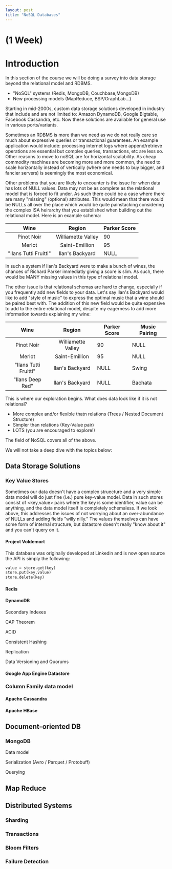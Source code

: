 ```yaml
---
layout: post
title: "NoSQL Databases"
---
```


# (1 Week)

# Introduction
In this section of the course we will be doing a survey into data storage beyond the relational model and RDBMS.

* "NoSQL" systems (Redis, MongoDB, Couchbase,MongoDB)
* New processing models (MapReduce, BSP/GraphLab…)

Starting in mid-2000s, custom data storage solutions developed in industry that include and are not limited to: Amazon DynamoDB, Google Bigtable, Facebook Cassandra, etc. Now these solutions are available for general use in various ports/variants. 

Sometimes an RDBMS is more than we need as we do not really care so much about expressive queries or
transactional guarantees. An example application would include: processing internet logs where  append/retrieve operations are essential but 
complex queries, transactions, etc are less so. Other reasons to move to noSQL are for horizontal scalability. As cheap commodity machines are becoming more and more common, the need to scale horizontally instead of vertically (where one needs to buy bigger, and fancier servers) is seemingly the most economical. 

Other problems that you are likely to encounter is the issue for when data has lots of NULL values. Data may not be as complete as the relational model that is forced to fit under. As such there could be a case where there are many "missing" (optional) attributes. This would mean that there would be NULLs all over the place which would be quite painstacking considering the complex ISA heirarchy that you established when building out the relational model. Here is an example schema: 

|          Wine         	|       Region       	| Parker Score 	|
|:---------------------:	|:------------------:	|--------------	|
|       Pinot Noir      	| Williamette Valley 	|      90       |
|         Merlot        	|   Saint-Emillion   	|      95       |
| "Ilans Tutti Fruitti" 	|   Ilan's Backyard  	|     NULL      |

In such a system if Ilan's Backyard were to make a bunch of wines, the chances of Richard Parker immediatly giving a score is slim. As such, there would be MANY missing values in this type of relational model. 


The other issue is that relational schemas are hard to change, especially if you frequently add new fields to your data. Let's say Ilan's Backyard would like to add "style of music" to express the optimal music that a wine should be paired best with. The addition of this new field would be quite expensive to add to the entire relational model, despite my eagerness to add more information towards explaining my wine:

|          Wine         	|       Region       	| Parker Score 	| Music Pairing 	|
|:---------------------:	|:------------------:	|--------------	|---------------	|
|       Pinot Noir      	| Williamette Valley 	| 90           	| NULL          	|
|         Merlot        	|   Saint-Emillion   	| 95           	| NULL          	|
| "Ilans Tutti Fruitti" 	|   Ilan's Backyard  	| NULL         	| Swing         	|
| "Ilans Deep Red"      	| Ilan's Backyard    	| NULL         	| Bachata       	|

This is where our exploration begins. What does data look like if it is not relational? 
* More complex and/or flexible thatn relations (Trees / Nested Document Structure)
* Simpler than relations (Key-Value pair)
* LOTS (you are encouraged to explore!)

The field of NoSQL covers all of the above. 

We will not take a deep dive with the topics below:


## Data Storage Solutions
### Key Value Stores
Sometimes our data doesn't have a complex struecture and a very simple data model will do just fine (i.e.) pure key-value model.
Data in such stores consist of <key,value> pairs where the key is some identifier, value can be anything, and the data model itself is completely schemaless. If we look above, this addresses the issues of not worrying about an over-abundance of NULLs and adding fields "willy nilly." The values themselves can have some form of internal structure, but datastore doesn't really "know about it" and you can't query on it. 
#### Project Voldemort
This database was originally developed at Linkedin and is now open source the API is simply the following:
```python
value = store.get(key)
store.put(key,value)
store.delete(key)
```
#### Redis
#### DynamoDB

Secondary Indexes

CAP Theorem

ACID

Consistent Hashing

Replication

Data Versioning and Quorums

#### Google App Engine Datastore

### Column Family data model
#### Apache Cassandra
#### Apache HBase

## Document-oriented DB
### MongoDB

Data model

Serialization (Avro / Parquet / Protobuff)

Querying

## Map Reduce

## Distributed Systems 
### Sharding
### Transactions
### Bloom Filters
### Failure Detection 
